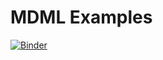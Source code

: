 # MDML Examples
[![Binder](https://mybinder.org/badge_logo.svg)](https://mybinder.org/v2/gh/anl-mdml/examples/main?filepath=intro.ipynb)
